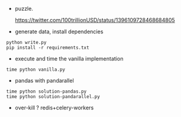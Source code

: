 
+ puzzle.

    https://twitter.com/100trillionUSD/status/1396109728468684805


+ generate data, install dependencies
```
python write.py
pip install -r requirements.txt
```

+ execute and time the vanilla implementation
```
time python vanilla.py
```

+ pandas with pandarallel
```
time python solution-pandas.py
time python solution-pandarallel.py
```

+ over-kill ? redis+celery-workers


